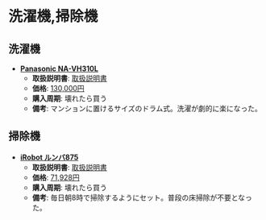洗濯機,掃除機
====

洗濯機
----

- [**Panasonic NA-VH310L**](http://panasonic.jp/wash/p-db/NA-VH310L.html)
  - **取扱説明書**: [取扱説明書](http://panasonic.jp/wash/p-db/NA-VH310L_manualdl.html)
  - **価格**: [130,000円](http://kakaku.com/item/K0000616144/)
  - **購入周期**: 壊れたら買う
  - **備考**: マンションに置けるサイズのドラム式。洗濯が劇的に楽になった。

掃除機
----

- [**iRobot ルンバ875**](http://www.irobot-jp.com/product/800series/index.html)
  - **取扱説明書**: [取扱説明書](http://store.irobot-jp.com/client_info/FS/html/Roomba875_885ajm.pdf)
  - **価格**: [71,928円](http://kakaku.com/item/K0000779578/)
  - **購入周期**: 壊れたら買う
  - **備考**: 毎日朝8時で掃除するようにセット。普段の床掃除が不要となった。
